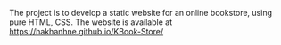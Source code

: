 The project is to develop a static website for an online bookstore, using pure HTML, CSS.
The website is available at https://hakhanhne.github.io/KBook-Store/
